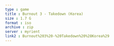 ```yaml
---
type : game
title : Burnout 3 - Takedown (Korea)
size : 1.7 G
format : iso
archive : zip
server : myrient
link2 : Burnout%203%20-%20Takedown%20%28Korea%29
---
```

